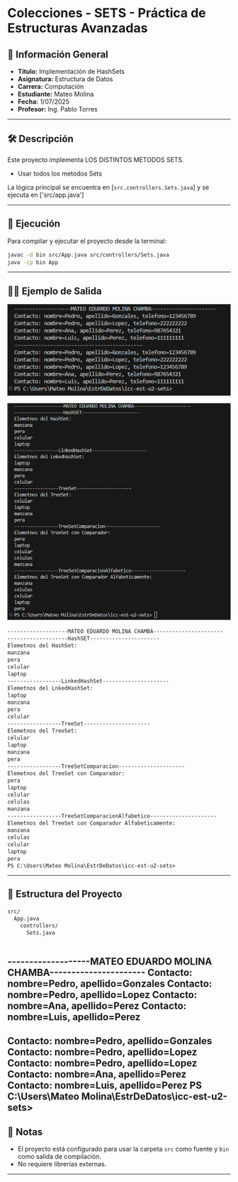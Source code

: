 # Colecciones - SETS - Práctica de Estructuras Avanzadas

## 📌 Información General

- **Título:** Implementación de HashSets
- **Asignatura:** Estructura de Datos
- **Carrera:** Computación
- **Estudiante:** Mateo Molina
- **Fecha:** 1/07/2025
- **Profesor:** Ing. Pablo Torres

---

## 🛠️ Descripción

Este proyecto implementa LOS DISTINTOS METODOS SETS.

- Usar todos los metodos Sets

La lógica principal se encuentra en [`src.controllers.Sets.java`] y se ejecuta en ['src/app.java']

---

## 🚀 Ejecución

Para compilar y ejecutar el proyecto desde la terminal:

```sh
javac -d bin src/App.java src/controllers/Sets.java 
java -cp bin App
```

---

## 🧑‍💻 Ejemplo de Salida


![alt text](image-1.png)

![alt text](image.png)




```plaintext
-------------------MATEO EDUARDO MOLINA CHAMBA----------------------
-------------------HashSET----------------------
Elemetnos del HashSet: 
manzana
pera
celular
laptop
-----------------LinkedHashSet---------------------
Elemetnos del LnkedHashSet: 
laptop
manzana
pera
celular
-----------------TreeSet---------------------
Elemetnos del TreeSet: 
celular
laptop
manzana
pera
-----------------TreeSetComparacion---------------------
Elemetnos del TreeSet con Comparador: 
pera
laptop
celular
celulas
manzana
-----------------TreeSetComparacionAlfabetico---------------------
Elemetnos del TreeSet con Comparador Alfabeticamente: 
manzana
celulas
celular
laptop
pera
PS C:\Users\Mateo Molina\EstrDeDatos\icc-est-u2-sets> 
```

---

## 📂 Estructura del Proyecto

```
src/
  App.java
    controllers/
      Sets.java
    
```
-------------------MATEO EDUARDO MOLINA CHAMBA----------------------
Contacto: nombre=Pedro, apellido=Gonzales
Contacto: nombre=Pedro, apellido=Lopez
Contacto: nombre=Ana, apellido=Perez
Contacto: nombre=Luis, apellido=Perez
-------------------------------------------
Contacto: nombre=Pedro, apellido=Gonzales
Contacto: nombre=Pedro, apellido=Lopez
Contacto: nombre=Pedro, apellido=Lopez
Contacto: nombre=Ana, apellido=Perez
Contacto: nombre=Luis, apellido=Perez
PS C:\Users\Mateo Molina\EstrDeDatos\icc-est-u2-sets> 
---

## 📄 Notas

- El proyecto está configurado para usar la carpeta `src` como fuente y `bin` como salida de compilación.
- No requiere librerías externas.

---